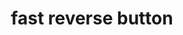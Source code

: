 ---
layout: symbols
title: fast reverse button
emoji: fast_reverse_button
permalink: ⏪.html
image: assets/img/3moji/fast_reverse_button.png
---